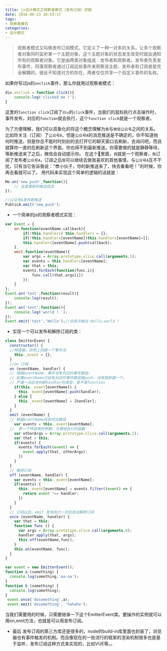 ```yaml
---
title: js设计模式之观察者模式（发布订阅）初窥
date: 2018-06-23 10:53:17
tags:
- 观察者模式
categories:
- 设计模式
---
```


> 观察者模式又叫做发布订阅模式，它定义了一种一对多的关系，让多个观察者对象同时监听某一个主题对象，这个主题对象的状态发生改变时就会通知所有的观察者对象。它是由两类对象组成：发布者和观察者。发布者负责发布事件，同事观察者通过订阅这些事件来观察该主题，发布者和订阅者是完全解耦的，彼此不知道对方的存在，两者仅仅共享一个自定义事件的名称。

<!-- more -->

如果你写过js的`onclick`事件，那么你就用过观察者模式：

```js
div.onclick = function click(){
    console.log('clicked me !');
}
```
这里的`function click`订阅了`div`的`click`事件，当我们的鼠标执行点击操作时，事件发布，对应的`function`就会执行，这个`function click`就是一个观察者。

为了方便理解，我们可以具象化的将这个概念理解为`我`与`微信公众号`之间的关系。比如你关注（订阅）了`公众号A`，但是`公众号A`的消息推送是不确定的，你不知道他何时推送，但是你总不能时时刻刻的去打开它的聊天窗口去刷新，去询问吧，而且就算你一直的在刷新这个界面，你也得不到最新推送。你需要做的就是静静等待，等新推送来了之后，微信会自动提示你。
在这个🌰里面，`我`就是一个观察者，`我`订阅了发布者`公众号A`，订阅之后`我`可以继续去做我喜欢的其他事情，与`公众号A`互不干扰，只有当它告诉我说："😎小伙子，你的新推送来了，快去看看吧！"的时候，你再去看就可以了。
用代码来实现这个简单的逻辑的话就是：

```js
Me.on('new_push',function(){
    // 去查看新的推送信息
});

//公众号A发布新推送
PublicA.emit('new_push');
```
* 一个简单的js的观察者模式实现：

```js
var Event = {
	on:function(eventName,callback){
		if(!this.handlers) this.handlers = {};
		if(!this.handlers[eventName])this.handlers[eventName]=[];
		this.handlers[eventName].push(callback);
	},
	emit:function(eventName){
		var args = Array.prototype.slice.call(arguments,1);
		var events = this.handlers[eventName];
		var that = this;
		events.forEach(function(func,i){
			func.call(that,args[i])
		});
	}
};
Event.on('test',function(result){
	console.log(result);
});
Event.on('test',function(){
	console.log('world ! ');
});
Event.emit('test','Hello');//会依次输出 Hello,world ! 

```

* 实现一个可以发布和解除订阅的类：

```js
class EmitterEvent {
  constructor() {
  //构造器。实例上创建一个事件池
    this._event = {};
  }
  //on 订阅
  on (eventName, handler) {
  // 根据eventName，事件池有对应的事件数组，
  // 如果eventName已经有对应的事件数组就push，没有就新建一个。
  // 严谨一点应该判断handler的类型，是不是function
    if(this._event[eventName]) {
      this._event[eventName].push(handler);
    } else {
      this._event[eventName] = [handler];
    }
  }
  emit (eventName) {
  // 根据eventName找到对应数组
    var events = this._event[eventName];
  //  取一下传进来的参数，方便给执行的函数
    var otherArgs = Array.prototype.slice.call(arguments,1);
    var that = this;
    if(events) {
      events.forEach((event) => {
        event.apply(that, otherArgs);
      })
    }
  }
  // 解除订阅
  off (eventName, handler) {
    var events = this._event[eventName];
    if(events) {
      this._event[eventName] = events.filter((event) => {
        return event !== handler;
      })
    }
  }
  // 订阅以后，emit 发布执行一次后自动解除订阅
  once (eventName, handler) {
    var that = this;
    function func () {
      var args = Array.prototype.slice.call(arguments,0);
      handler.apply(that, args);
      this.off(eventName,func);
    }
    this.on(eventName, func);
  }
}

var event = new EmitterEvent();
function a (something) {
  console.log(something,'aa-aa');
}
function b (something) {
  console.log(something);
}
 event.once('dosomething',a);
 event.emit('dosomething', 'hahaha');
```
当我们需要用的时候，只需要继承一下这个EmitterEvent类。要操作的实例就可以用on,emit方法，也就是可以用发布订阅。

* 最后
发布订阅的第三方库还是很多的，node的build-in库里面也封装了，浏览器也有事件触发的机制。而且像现在的一些流行的框架的渲染机制很多也是基于监听、发布订阅这种方式来实现的，比如VUE等。。